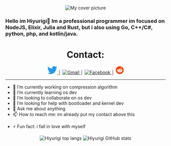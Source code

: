 <div>
    <p align="center">
        <img height="200" src="./Cover-pict.png" alt="My cover picture">
        <h3> Hello im Hiyurigi👋 Im a professional programmer im focused on NodeJS, Elixir, Julia and Rust, but i also using Go, C++/C#, python, php, and kotlin/java.</h3>
    </p>
    <div align="center">
        <h1>Contact:</h1>
        <a href="https://twitter.com/@Hiyurigi">
            <img height="25" src="2021 Twitter logo - blue.png" alt="Twitter"/>
        </a>
        │
        <a href="mailto:kafetheine@gmail.com">
            <img height="25" src="https://lh3.googleusercontent.com/0rpHlrX8IG77awQMuUZpQ0zGWT7HRYtpncsuRnFo6V3c8Lh2hPjXnEuhDDd-OsLz1vua4ld2rlUYFAaBYk-rZCODmi2eJlwUEVsZgg" alt="Gmail" />
        </a>
        │
        <a href="https://www.facebook.com/hiyurigi">
            <img height="25" src="https://facebookbrand.com/wp-content/uploads/2019/04/f_logo_RGB-Hex-Blue_512.png?w=512&h=512" alt="Facebook" />
        </a>
        │
        <a href="https://reddit.com/u/Hiyurigi">
            <img height="25" src="Reddit_Mark_OnWhite.png" alt="Reddit" />
        </a>
        <hr>
    </div>

- 🔭 I’m currently working on compression algorithm
- 🌱 I’m currently learning os dev
- 👯 I’m looking to collaborate on os dev
- 🤔 I’m looking for help with bootloader and kernel dev
- 💬 Ask me about anything
- 📫 How to reach me: im already put my contact above this
<!-- - 😄 Pronouns: ... -->
- ⚡ Fun fact: i fall in love with myself

<div align="center">
	
![Hiyurigi top langs](https://github-readme-stats.vercel.app/api/top-langs/?username=Hiyurigi&theme=react)
![Hiyurigi GitHub stats](https://github-readme-stats.vercel.app/api?username=Hiyurigi&show_icons=true&theme=synthwave)

</div>
</div>
<!--
**Hiyurigi/Hiyurigi** is a ✨ _special_ ✨ repository because its `README.md` (this file) appears on your GitHub profile.

Here are some ideas to get you started:

- 🔭 I’m currently working on ...
- 🌱 I’m currently learning ...
- 👯 I’m looking to collaborate on ...
- 🤔 I’m looking for help with ...
- 💬 Ask me about ...
- 📫 How to reach me: ...
- 😄 Pronouns: ...
- ⚡ Fun fact: ...
-->
